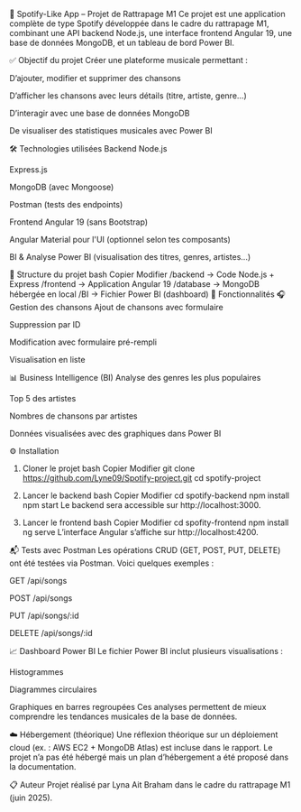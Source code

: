 🎵 Spotify-Like App – Projet de Rattrapage M1
Ce projet est une application complète de type Spotify développée dans le cadre du rattrapage M1, combinant une API backend Node.js, une interface frontend Angular 19, une base de données MongoDB, et un tableau de bord Power BI.

✅ Objectif du projet
Créer une plateforme musicale permettant :

D’ajouter, modifier et supprimer des chansons

D’afficher les chansons avec leurs détails (titre, artiste, genre…)

D’interagir avec une base de données MongoDB

De visualiser des statistiques musicales avec Power BI

🛠️ Technologies utilisées
Backend
Node.js

Express.js

MongoDB (avec Mongoose)

Postman (tests des endpoints)

Frontend
Angular 19 (sans Bootstrap)

Angular Material pour l'UI (optionnel selon tes composants)

BI & Analyse
Power BI (visualisation des titres, genres, artistes...)

📁 Structure du projet
bash
Copier
Modifier
/backend          → Code Node.js + Express
/frontend         → Application Angular 19
/database         → MongoDB hébergée en local
/BI               → Fichier Power BI (dashboard)
🚀 Fonctionnalités
🎧 Gestion des chansons
Ajout de chansons avec formulaire

Suppression par ID

Modification avec formulaire pré-rempli

Visualisation en liste

📊 Business Intelligence (BI)
Analyse des genres les plus populaires

Top 5 des artistes

Nombres de chansons par artistes 

Données visualisées avec des graphiques dans Power BI

⚙️ Installation
1. Cloner le projet
bash
Copier
Modifier
git clone https://github.com/Lyne09/Spotify-project.git
cd spotify-project
2. Lancer le backend
bash
Copier
Modifier
cd spotify-backend
npm install
npm start
Le backend sera accessible sur http://localhost:3000.

3. Lancer le frontend
bash
Copier
Modifier
cd spofity-frontend
npm install
ng serve
L’interface Angular s’affiche sur http://localhost:4200.

📬 Tests avec Postman
Les opérations CRUD (GET, POST, PUT, DELETE) ont été testées via Postman. Voici quelques exemples :

GET /api/songs

POST /api/songs

PUT /api/songs/:id

DELETE /api/songs/:id

📈 Dashboard Power BI
Le fichier Power BI inclut plusieurs visualisations :

Histogrammes

Diagrammes circulaires

Graphiques en barres regroupées
Ces analyses permettent de mieux comprendre les tendances musicales de la base de données.

☁️ Hébergement (théorique)
Une réflexion théorique sur un déploiement cloud (ex. : AWS EC2 + MongoDB Atlas) est incluse dans le rapport. Le projet n’a pas été hébergé mais un plan d’hébergement a été proposé dans la documentation.

📋 Auteur
Projet réalisé par Lyna Ait Braham dans le cadre du rattrapage M1 (juin 2025).
